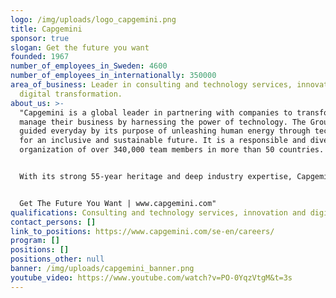```yaml
---
logo: /img/uploads/logo_capgemini.png
title: Capgemini
sponsor: true
slogan: Get the future you want
founded: 1967
number_of_employees_in_Sweden: 4600
number_of_employees_in_internationally: 350000
area_of_business: Leader in consulting and technology services, innovation and
  digital transformation.
about_us: >-
  "Capgemini is a global leader in partnering with companies to transform and
  manage their business by harnessing the power of technology. The Group is
  guided everyday by its purpose of unleashing human energy through technology
  for an inclusive and sustainable future. It is a responsible and diverse
  organization of over 340,000 team members in more than 50 countries. 


  With its strong 55-year heritage and deep industry expertise, Capgemini is trusted by its clients to address the entire breadth of their business needs, from strategy and design to operations, fueled by the fast evolving and innovative world of cloud, data, AI, connectivity, software, digital engineering and platforms. The Group reported in 2021 global revenues of €18 billion. 


  Get The Future You Want | www.capgemini.com"
qualifications: Consulting and technology services, innovation and digital transformation.
contact_persons: []
link_to_positions: https://www.capgemini.com/se-en/careers/
program: []
positions: []
positions_other: null
banner: /img/uploads/capgemini_banner.png
youtube_video: https://www.youtube.com/watch?v=PO-0YqzVtgM&t=3s
---
```

